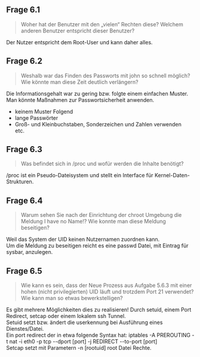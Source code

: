 ## Frage 6.1
>Woher hat der Benutzer mit den „vielen“ Rechten diese? Welchem anderen Benutzer entspricht dieser Benutzer?

Der Nutzer entspricht dem Root-User und kann daher alles.

## Frage 6.2
>Weshalb war das Finden des Passworts mit john so schnell möglich? Wie könnte man diese Zeit deutlich verlängern?

Die Informationsgehalt war zu gering bzw. folgte einem einfachen Muster.  
Man könnte Maßnahmen zur Passwortsicherheit anwenden.  
- keinem Muster Folgend
- lange Passwörter
- Groß- und Kleinbuchstaben, Sonderzeichen und Zahlen verwenden  
etc.

## Frage 6.3
>Was befindet sich in /proc und wofür werden die Inhalte benötigt?

/proc ist ein Pseudo-Dateisystem und stellt ein Interface für Kernel-Daten-Strukturen.

## Frage 6.4
>Warum sehen Sie nach der Einrichtung der chroot Umgebung die Meldung I have no Name!? Wie konnte man diese Meldung beseitigen?

Weil das System der UID keinen Nutzernamen zuordnen kann.  
Um die Meldung zu beseitigen reicht es eine passwd Datei, mit Eintrag für sysbar, anzulegen.

## Frage 6.5
>Wie kann es sein, dass der Neue Prozess aus Aufgabe 5.6.3 mit einer hohen
(nicht privilegierten) UID läuft und trotzdem Port 21 verwendet? Wie kann man so etwas
bewerkstelligen?

Es gibt mehrere Möglichkeiten dies zu realisieren! Durch setuid, einem Port Redirect, setcap oder einem lokalem ssh Tunnel.  
Setuid setzt bzw. ändert die userkennung bei Ausführung eines Dienstes/Datei.  
Ein port redirect der in etwa folgende Syntax hat: iptables -A PREROUTING -t nat -i eth0 -p tcp --dport [port] -j REDIRECT --to-port [port]  
Setcap setzt mit Parametern -n [rootuid] root Datei Rechte.
